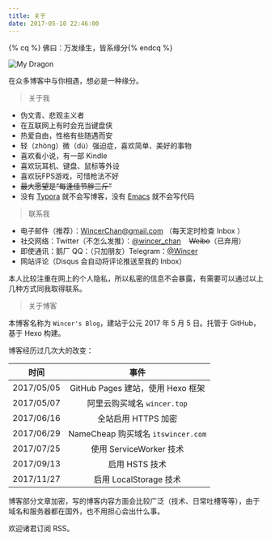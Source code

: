```yaml
---
title: 关于
date: 2017-05-10 22:46:00
---
```


{% cq %} 佛曰：万发缘生，皆系缘分{% endcq %}

![My Dragon](https://ws1.sinaimg.cn/large/ba22af52gy1flavmdeyt8j215o0o5e7c.jpg)

在众多博客中与你相遇，想必是一种缘分。

> 关于我

- 伪文青、悲观主义者
- 在互联网上有时会充当键盘侠
- 热爱自由，性格有些随遇而安
- 轻（zhòng）微（dù）强迫症，喜欢简单、美好的事物
- 喜欢看小说，有一部 Kindle
- 喜欢玩耳机、键盘、鼠标等外设
- 喜欢玩FPS游戏，可惜枪法不好
- ~~最大愿望是“每逢佳节胖三斤”~~
- 没有 [Typora](https://typora.io/) 就不会写博客，没有 [Emacs](https://www.gnu.org/software/emacs/) 就不会写代码

> 联系我

- 电子邮件（推荐）：[WincerChan@gmail.com](mailto:WincerChan@gmail.com) （每天定时检查 Inbox ）
- 社交网络：Twitter（不怎么发推）：[@wincer_chan](https://twitter.com/wincer_chan)   &nbsp;&nbsp; ~~Weibo~~（已弃用）
- 即使通讯：鹅厂 QQ：（只加朋友）Telegram：[@Wincer](https://t.me/Wincer)
- 网站评论（Disqus 会自动将评论推送至我的 Inbox）

本人比较注重在网上的个人隐私，所以私密的信息不会暴露，有需要可以通过以上几种方式同我取得联系。

> 关于博客

本博客名称为 `Wincer's Blog`，建站于公元 2017 年 5 月 5 日。托管于 GitHub，基于 Hexo 构建。

博客经历过几次大的改变：

|     时间     |               事件               |
| :--------: | :----------------------------: |
| 2017/05/05 |   GitHub Pages 建站，使用 Hexo 框架   |
| 2017/05/07 |      阿里云购买域名 `wincer.top`      |
| 2017/06/16 |         全站启用 HTTPS 加密          |
| 2017/06/29 | NameCheap 购买域名 `itswincer.com` |
| 2017/07/25 |      使用 ServiceWorker 技术       |
| 2017/09/13 |           启用 HSTS 技术           |
| 2017/11/27 |       启用 LocalStorage 技术       |

博客部分文章加密，写的博客内容方面会比较广泛（技术、日常吐槽等等），由于域名和服务器都在国外，也不用担心会出什么事。

欢迎诸君订阅 RSS。